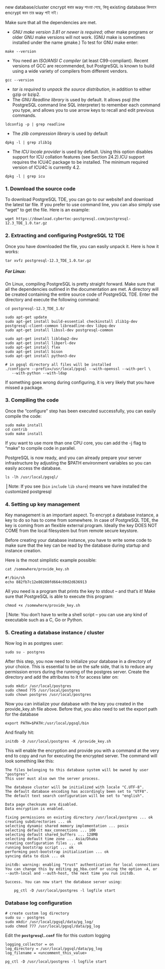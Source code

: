 new database/cluster cncrypt করার way পাওয়া গেছে, কিন্তু existing database কিভাবে encrypt করব তার way পাই নাই। 



Make sure that all the dependencies are met.

- _GNU make version 3.81 or newer is required_; other make programs or older GNU make versions will not work. (GNU make is sometimes installed under the name gmake.) To test for GNU make enter:

```
make --version
```
- You need an _ISO/ANSI C compiler_ (at least C99-compliant). Recent versions of GCC are recommended, but PostgreSQL is known to build using a wide variety of compilers from different vendors.
```
gcc --version
```
- _tar is required to unpack the source distribution_, in addition to either gzip or bzip2.
- The _GNU Readline library_ is used by default. It allows psql (the PostgreSQL command line SQL interpreter) to remember each command you type, and allows you to use arrow keys to recall and edit previous commands.

```
ldconfig -p | grep readline
```

- The _zlib compression library_ is used by default
```
dpkg -l | grep zlib1g
```
- The _ICU locale provider_ is used by default. Using this option disables support for ICU collation features (see Section 24.2).ICU support requires the ICU4C package to be installed. The minimum required version of ICU4C is currently 4.2.
```
dpkg -l | grep icu
```


### 1. Download the source code
To download PostgreSQL TDE, you can go to our ​website1 and download the latest tar file. If you prefer to use command line, you can also simply use “wget” to get the file. Here is an example:

```
wget https://download.cybertec-postgresql.com/postgresql-12.3_TDE_1.0.tar.gz
```

### 2. Extracting and configuring PostgreSQL 12 TDE

Once you have downloaded the file, you can easily unpack it. Here is how it works:
```
tar xvfz postgresql-12.3_TDE_1.0.tar.gz
```
##### For Linux:

On Linux, compiling PostgreSQL is pretty straight forward. Make sure that all the dependencies outlined in the documentation are met. A directory will be created containing the entire source code of PostgreSQL TDE. Enter
the directory and execute the following command:

```
cd postgresql-12.3_TDE_1.0/
```

```
sudo apt-get update
sudo apt-get install build-essential checkinstall zlib1g-dev postgresql-client-common libreadline-dev libpq-dev
sudo apt-get install libssl-dev postgresql-common
```

```
sudo apt-get install libldap2-dev
sudo apt-get install libperl-dev
sudo apt-get install flex
sudo apt-get install bison
sudo apt-get install python3-dev
```


```
# in pgsql directory all files will be installed
./configure --prefix=/usr/local/pgsql --with-openssl --with-perl \
   --with-python --with-ldap
```

If something goes wrong during configuring, it is very likely that you have missed a package. 

### 3. Compiling the code

Once the “configure” step has been executed successfully, you can easily compile the code:

```
sudo make install
cd contrib
sudo make install
```

If you want to use more than one CPU core, you can add the -j flag to “make” to compile code in parallel. 

PostgreSQL is now ready, and you can already prepare your server infrastructure by adjusting the $PATH environment variables so you can easily access the database.

```
ls -lh /usr/local/pgsql/
```
⎟   Note: If you see (`bin` `include` `lib` `share`) means we have installed the customized postgresql


### 4. Setting up key management

Key management is an important aspect. To encrypt a database instance, a key to do so has to come from somewhere. In case of PostgreSQL TDE, the key is coming from an flexible external program. Ideally the key DOES NOT COME from the local filesystem but from remote secure keystore.

Before creating your database instance, you have to write some code to make sure that the key can be read by the database during startup and instance creation.

Here is the most simplistic example possible:

```
cat /somewhere/provide_key.sh 
```

```
#!/bin/sh 
echo 882fb7c12e80280fd664c69d2d636913
```

All you need is a program that prints the key to stdout – and that’s it! Make sure that PostgreSQL is able to execute this program:
```
chmod +x /somewhere/provide_key.sh
```

⎟   Note: You don’t have to write a shell script – you can use any kind of executable such as a C, Go or Python.


### 5. Creating a database instance / cluster


Now log in as postgres user:
```
sudo su - postgres
```
After this step, you now need to initialize your database in a directory of your choice. This is essential to be on the safe side, that is to reduce any permission errors during the running of the postgres server. 
Create the directory and add the attributes to it for access later on:

```
sudo mkdir /usr/local/postgres
sudo chmod 775 /usr/local/postgres
sudo chown postgres /usr/local/postgres
```

Now you can initialize your database with the key you created in the provide_key.sh file above. Before that, you also need to set the export path for the database

    export PATH=$PATH:/usr/local/pgsql/bin

And finally hit:

    initdb -D /usr/local/postgres -K /provide_key.sh

This will enable the encryption and provide you with a command at the very end to copy and run for executing the encrypted server. The command will look something like this:


```
The files belonging to this database system will be owned by user "postgres".
This user must also own the server process.

The database cluster will be initialized with locale "C.UTF-8".
The default database encoding has accordingly been set to "UTF8".
The default text search configuration will be set to "english".

Data page checksums are disabled.
Data encryption is enabled.

fixing permissions on existing directory /usr/local/postgres ... ok
creating subdirectories ... ok
selecting dynamic shared memory implementation ... posix
selecting default max_connections ... 100
selecting default shared_buffers ... 128MB
selecting default time zone ... Asia/Dhaka
creating configuration files ... ok
running bootstrap script ... ok
performing post-bootstrap initialization ... ok
syncing data to disk ... ok

initdb: warning: enabling "trust" authentication for local connections
You can change this by editing pg_hba.conf or using the option -A, or
--auth-local and --auth-host, the next time you run initdb.

Success. You can now start the database server using:

    pg_ctl -D /usr/local/postgres -l logfile start

```
### Database log configuration

```
# create custom log directory
sudo su - postgres
sudo mkdir /usr/local/pgsql/data/pg_log/
sudo chmod 777 /usr/local/pgsql/data/pg_log
```

Edit the **`postgresql.conf`** file for this custom logging

```
logging_collector = on
log_directory = /usr/local/pgsql/data/pg_log
log_filename = <uncomment_this_value>
```
```
pg_ctl -D /usr/local/postgres -l logfile start
```
